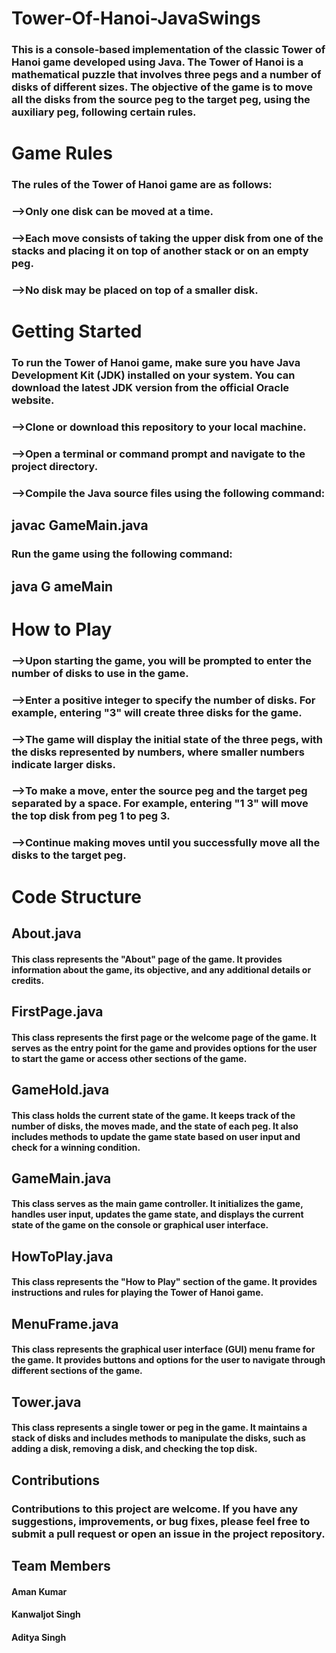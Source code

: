 # Tower-Of-Hanoi-JavaSwings
<h3>This is a console-based implementation of the classic Tower of Hanoi game developed using Java. The Tower of Hanoi is a mathematical puzzle that involves three pegs and a number of disks of different sizes. The objective of the game is to move all the disks from the source peg to the target peg, using the auxiliary peg, following certain rules.
  <h1>Game Rules
    <h3>The rules of the Tower of Hanoi game are as follows:

<h3> -->Only one disk can be moved at a time.
<h3> -->Each move consists of taking the upper disk from one of the stacks and placing it on top of another stack or on an empty peg.
<h3> -->No disk may be placed on top of a smaller disk.
  <h1>Getting Started
    <h3>To run the Tower of Hanoi game, make sure you have Java Development Kit (JDK) installed on your system. You can download the latest JDK version from the official Oracle website.
      <h3> -->Clone or download this repository to your local machine.
<h3> -->Open a terminal or command prompt and navigate to the project directory.

<h3> -->Compile the Java source files using the following command:
  <h2> javac GameMain.java
    <h3>Run the game using the following command:
      <h2>java G  ameMain
        <h1>How to Play
          <h3>-->Upon starting the game, you will be prompted to enter the number of disks to use in the game.
<h3>-->Enter a positive integer to specify the number of disks. For example, entering "3" will create three disks for the game.
<h3>-->The game will display the initial state of the three pegs, with the disks represented by numbers, where smaller numbers indicate larger disks.
<h3>-->To make a move, enter the source peg and the target peg separated by a space. For example, entering "1 3" will move the top disk from peg 1 to peg 3.
<h3>-->Continue making moves until you successfully move all the disks to the target peg.
  <h1>Code Structure
    <h2>About.java
      <h4>This class represents the "About" page of the game. It provides information about the game, its objective, and any additional details or credits.
        <h2>FirstPage.java
          <h4>This class represents the first page or the welcome page of the game. It serves as the entry point for the game and provides options for the user to start the game or access other sections of the game.
            <h2>GameHold.java
              <h4>This class holds the current state of the game. It keeps track of the number of disks, the moves made, and the state of each peg. It also includes methods to update the game state based on user input and check for a winning condition.
                <h2>GameMain.java
                  <h4>This class serves as the main game controller. It initializes the game, handles user input, updates the game state, and displays the current state of the game on the console or graphical user interface.
                    <h2>HowToPlay.java
                      <h4>This class represents the "How to Play" section of the game. It provides instructions and rules for playing the Tower of Hanoi game.
                        <h2>MenuFrame.java
                          <h4>This class represents the graphical user interface (GUI) menu frame for the game. It provides buttons and options for the user to navigate through different sections of the game.
                            <h2>Tower.java
                              <h4>This class represents a single tower or peg in the game. It maintains a stack of disks and includes methods to manipulate the disks, such as adding a disk, removing a disk, and checking the top disk.
                                <h2>Contributions
                                  <h3>Contributions to this project are welcome. If you have any suggestions, improvements, or bug fixes, please feel free to submit a pull request or open an issue in the project repository.
                                    <h2>Team Members
                                      <h4>Aman Kumar
                                        <h4>Kanwaljot Singh
                                          <h4>Aditya Singh
